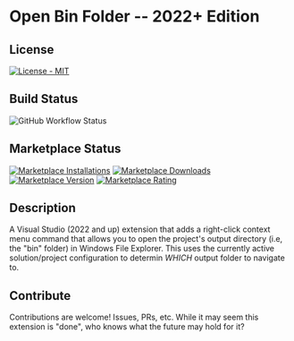 # Open Bin Folder -- 2022+ Edition

## License

[![License - MIT](https://img.shields.io/github/license/calvinallen/OpenBinFolder?style=for-the-badge)](https://img.shields.io/github/license/calvinallen/OpenBinFolder?style=for-the-badge)

## Build Status

![GitHub Workflow Status](https://img.shields.io/github/actions/workflow/status/CalvinAllen/OpenBinFolder/release_build_and_deploy.yml?style=for-the-badge)

## Marketplace Status

[![Marketplace Installations](https://img.shields.io/visual-studio-marketplace/i/coding-with-calvin.OpenBinFolder22?style=for-the-badge)](https://img.shields.io/visual-studio-marketplace/i/coding-with-calvin.OpenBinFolder22?style=for-the-badge) [![Marketplace Downloads](https://img.shields.io/visual-studio-marketplace/d/coding-with-calvin.OpenBinFolder22?style=for-the-badge)](https://img.shields.io/visual-studio-marketplace/d/coding-with-calvin.OpenBinFolder22?style=for-the-badge)
[![Marketplace Version](https://img.shields.io/visual-studio-marketplace/v/coding-with-calvin.OpenBinFolder?style=for-the-badge)](https://img.shields.io/visual-studio-marketplace/v/coding-with-calvin.OpenBinFolder22?style=for-the-badge) [![Marketplace Rating](https://img.shields.io/visual-studio-marketplace/r/coding-with-calvin.OpenBinFolder22?style=for-the-badge)](https://img.shields.io/visual-studio-marketplace/r/coding-with-calvin.OpenBinFolder22?style=for-the-badge)

## Description

A Visual Studio (2022 and up) extension that adds a right-click context menu command that allows you to open the project's output directory (i.e, the "bin" folder) in Windows File Explorer. This uses the currently active solution/project configuration to determin *WHICH* output folder to navigate to.

## Contribute

Contributions are welcome! Issues, PRs, etc. While it may seem this extension is "done", who knows what the future may hold for it?
